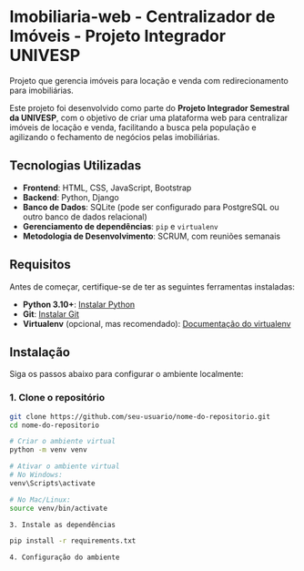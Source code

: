 # Imobiliaria-web - Centralizador de Imóveis - Projeto Integrador UNIVESP

Projeto que gerencia imóveis para locação e venda com redirecionamento para imobiliárias.

Este projeto foi desenvolvido como parte do **Projeto Integrador Semestral da UNIVESP**, com o objetivo de criar uma plataforma web para centralizar imóveis de locação e venda, facilitando a busca pela população e agilizando o fechamento de negócios pelas imobiliárias.

## Tecnologias Utilizadas

- **Frontend**: HTML, CSS, JavaScript, Bootstrap
- **Backend**: Python, Django
- **Banco de Dados**: SQLite (pode ser configurado para PostgreSQL ou outro banco de dados relacional)
- **Gerenciamento de dependências**: `pip` e `virtualenv`
- **Metodologia de Desenvolvimento**: SCRUM, com reuniões semanais

## Requisitos

Antes de começar, certifique-se de ter as seguintes ferramentas instaladas:

- **Python 3.10+**: [Instalar Python](https://www.python.org/downloads/)
- **Git**: [Instalar Git](https://git-scm.com/)
- **Virtualenv** (opcional, mas recomendado): [Documentação do virtualenv](https://virtualenv.pypa.io/en/latest/installation.html)

## Instalação

Siga os passos abaixo para configurar o ambiente localmente:

### 1. Clone o repositório

```bash
git clone https://github.com/seu-usuario/nome-do-repositorio.git
cd nome-do-repositorio

# Criar o ambiente virtual
python -m venv venv

# Ativar o ambiente virtual
# No Windows:
venv\Scripts\activate

# No Mac/Linux:
source venv/bin/activate

3. Instale as dependências

pip install -r requirements.txt

4. Configuração do ambiente


